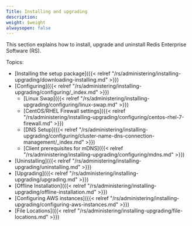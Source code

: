 ```yaml
---
Title: Installing and upgrading
description: 
weight: $weight
alwaysopen: false
---
```

This section explains how to install, upgrade and uninstall Redis
Enterprise Software (RS).

Topics:

-   [Installing the setup
    package]({{< relref "/rs/administering/installing-upgrading/downloading-installing.md" >}})
-   [Configuring]({{< relref "/rs/administering/installing-upgrading/configuring/_index.md" >}})
    -   [Linux
        Swap]({{< relref "/rs/administering/installing-upgrading/configuring/linux-swap.md" >}})
    -   [CentOS/RHEL Firewall
        settings]({{< relref "/rs/administering/installing-upgrading/configuring/centos-rhel-7-firewall.md" >}})
    -   [DNS
        Setup]({{< relref "/rs/administering/installing-upgrading/configuring/cluster-name-dns-connection-management/_index.md" >}})
    -   [Client prerequisites for
        mDNS]({{< relref "/rs/administering/installing-upgrading/configuring/mdns.md" >}})
-   [Uninstalling]({{< relref "/rs/administering/installing-upgrading/uninstalling.md" >}})
-   [Upgrading]({{< relref "/rs/administering/installing-upgrading/upgrading.md" >}})
-   [Offline
    Installation]({{< relref "/rs/administering/installing-upgrading/offline-installation.md" >}})
-   [Configuring AWS
    instances]({{< relref "/rs/administering/installing-upgrading/configuring-aws-instances.md" >}})
-   [File
    Locations]({{< relref "/rs/administering/installing-upgrading/file-locations.md" >}})
